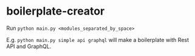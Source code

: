 # boilerplate-creator

Run `python main.py <modules_separated_by_space>`

E.g. `python main.py simple api graphql` will make a boilerplate with Rest API and GraphQL.
